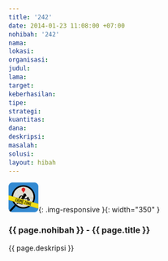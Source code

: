 ```yaml
---
title: '242'
date: 2014-01-23 11:08:00 +07:00
nohibah: '242'
nama: 
lokasi: 
organisasi: 
judul: 
lama: 
target: 
keberhasilan: 
tipe: 
strategi: 
kuantitas: 
dana: 
deskripsi: 
masalah: 
solusi: 
layout: hibah
---
```


![242](/static/img/hibahcms/242.png){: .img-responsive }{: width="350" }

### {{ page.nohibah }} - {{ page.title }}

{{ page.deskripsi }}
